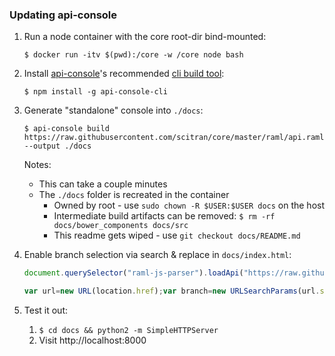 ### Updating api-console

1. Run a node container with the core root-dir bind-mounted:

   `$ docker run -itv $(pwd):/core -w /core node bash`


2. Install [api-console](https://github.com/mulesoft/api-console)'s recommended [cli build tool](https://github.com/mulesoft/api-console/blob/master/docs/build-tools.md):

   `$ npm install -g api-console-cli`


3. Generate "standalone" console into `./docs`:

   `$ api-console build https://raw.githubusercontent.com/scitran/core/master/raml/api.raml --output ./docs`

   Notes:
   * This can take a couple minutes
   * The `./docs` folder is recreated in the container
       - Owned by root - use `sudo chown -R $USER:$USER docs` on the host
       - Intermediate build artifacts can be removed: `$ rm -rf docs/bower_components docs/src`
       - This readme gets wiped - use `git checkout docs/README.md`


4. Enable branch selection via search & replace in `docs/index.html`:

   ```javascript
   document.querySelector("raml-js-parser").loadApi("https://raw.githubusercontent.com/scitran/core/master/raml/api.raml")
   ```

   ```javascript
   var url=new URL(location.href);var branch=new URLSearchParams(url.search).get("branch")||"master";document.querySelector("raml-js-parser").loadApi("https://raw.githubusercontent.com/scitran/core/"+branch+"/raml/api.raml")
   ```


5. Test it out:

   1. `$ cd docs && python2 -m SimpleHTTPServer`
   2. Visit http://localhost:8000

